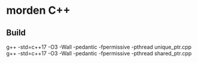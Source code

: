 # morden C++
## Build
g++ -std=c++17 -O3 -Wall -pedantic -fpermissive -pthread unique_ptr.cpp
g++ -std=c++17 -O3 -Wall -pedantic -fpermissive -pthread shared_ptr.cpp
